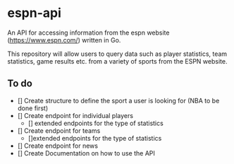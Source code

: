 # espn-api
An API for accessing information from the espn website (https://www.espn.com/) written in Go.

This repository will allow users to query data such as player statistics, team statistics, game results etc. from a variety of sports from the ESPN website.

## To do
- [] Create structure to define the sport a user is looking for (NBA to be done first)
- [] Create endpoint for individual players
  - [] extended endpoints for the type of statistics
- [] Create endpoint for teams
  - []extended endpoints for the type of statistics
- [] Create endpoint for news
- [] Create Documentation on how to use the API
